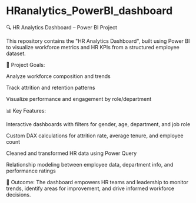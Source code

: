 # HRanalytics_PowerBI_dashboard

🔍 HR Analytics Dashboard – Power BI Project

This repository contains the "HR Analytics Dashboard", built using Power BI to visualize workforce metrics and HR KPIs from a structured employee dataset.

💼 Project Goals:

Analyze workforce composition and trends

Track attrition and retention patterns

Visualize performance and engagement by role/department

📊 Key Features:

Interactive dashboards with filters for gender, age, department, and job role

Custom DAX calculations for attrition rate, average tenure, and employee count

Cleaned and transformed HR data using Power Query

Relationship modeling between employee data, department info, and performance ratings

🚀 Outcome:
The dashboard empowers HR teams and leadership to monitor trends, identify areas for improvement, and drive informed workforce decisions.
